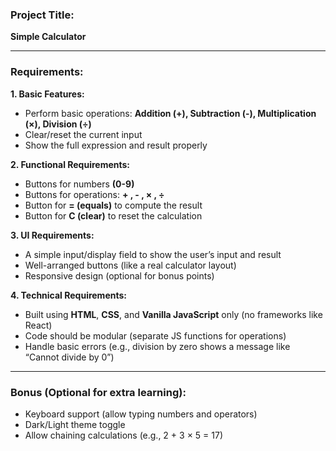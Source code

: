 ### Project Title:  
**Simple Calculator**

---

### Requirements:

**1. Basic Features:**  
- Perform basic operations: **Addition (+), Subtraction (-), Multiplication (×), Division (÷)**  
- Clear/reset the current input  
- Show the full expression and result properly

**2. Functional Requirements:**  
- Buttons for numbers **(0-9)**  
- Buttons for operations: **+ , - , × , ÷**  
- Button for **= (equals)** to compute the result  
- Button for **C (clear)** to reset the calculation

**3. UI Requirements:**  
- A simple input/display field to show the user’s input and result  
- Well-arranged buttons (like a real calculator layout)  
- Responsive design (optional for bonus points)

**4. Technical Requirements:**  
- Built using **HTML**, **CSS**, and **Vanilla JavaScript** only (no frameworks like React)  
- Code should be modular (separate JS functions for operations)  
- Handle basic errors (e.g., division by zero shows a message like “Cannot divide by 0”)

---

### Bonus (Optional for extra learning):  
- Keyboard support (allow typing numbers and operators)  
- Dark/Light theme toggle  
- Allow chaining calculations (e.g., 2 + 3 × 5 = 17)